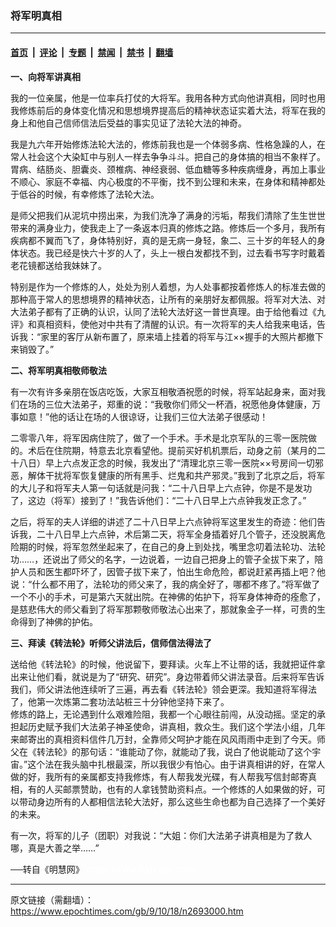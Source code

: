 ### 将军明真相

---

#### [首页](../../../..?n2693000) &nbsp;|&nbsp; [评论](../../../../../epoch-comment?n2693000) &nbsp;|&nbsp; [专题](../../../../../epoch-special?n2693000) &nbsp;|&nbsp; [禁闻](../../../../../epoch-news?n2693000) &nbsp;|&nbsp; [禁书](../../../../../books?n2693000) &nbsp;|&nbsp; [翻墙](https://github.com/gfw-breaker/nogfw/blob/master/README.md?n2693000)


<div class="post_content" id="artbody" itemprop="articleBody">
 <!-- article content begin -->
 <p>
  <b>
   一、向将军讲真相
  </b>
 </p>
 <p>
  我的一位亲属，他是一位率兵打仗的大将军。我用各种方式向他讲真相，同时也用我修炼前后的身体变化情况和思想境界提高后的精神状态证实着大法，将军在我的身上和他自己信师信法后受益的事实见证了法轮大法的神奇。
 </p>
 <p>
  我是九六年开始修炼法轮大法的，修炼前我也是一个体弱多病、性格急躁的人，在常人社会这个大染缸中与别人一样去争争斗斗。把自己的身体搞的相当不象样了。胃病、结肠炎、胆囊炎、颈椎病、神经衰弱、低血糖等多种疾病缠身，再加上事业不顺心、家庭不幸福、内心极度的不平衡，找不到公理和未来，在身体和精神都处于低谷的时候，有幸修炼了法轮大法。
 </p>
 <p>
  是师父把我们从泥坑中捞出来，为我们洗净了满身的污垢，帮我们清除了生生世世带来的满身业力，使我走上了一条返本归真的修炼之路。修炼后一个多月，我所有疾病都不翼而飞了，身体特别好，真的是无病一身轻，象二、三十岁的年轻人的身体状态。我已经是快六十岁的人了，头上一根白发都找不到，过去看书写字时戴着老花镜都送给我妹妹了。
 </p>
 <p>
  特别是作为一个修炼的人，处处为别人着想，为人处事都按着修炼人的标准去做的那种高于常人的思想境界的精神状态，让所有的亲朋好友都佩服。将军对大法、对大法弟子都有了正确的认识，认同了法轮大法好这一普世真理。由于给他看过《九评》和真相资料，使他对中共有了清醒的认识。有一次将军的夫人给我来电话，告诉我：“家里的客厅从新布置了，原来墙上挂着的将军与江××握手的大照片都撤下来销毁了。”
 </p>
 <p>
  <b>
   二、将军明真相敬师敬法
  </b>
 </p>
 <p>
  有一次有许多亲朋在饭店吃饭，大家互相敬酒祝愿的时候，将军站起身来，面对我们在场的三位大法弟子，郑重的说：“我敬你们师父一杯酒，祝愿他身体健康，万事如意！”他的话让在场的人很谅讶，让我们三位大法弟子很感动！
 </p>
 <p>
  二零零八年，将军因病住院了，做了一个手术。手术是北京军队的三零一医院做的。术后在住院期，特意去北京看望他。提前买好机机票后，动身之前（某月的二十八日）早上六点发正念的时候，我发出了“清理北京三零一医院××号房间一切邪恶，解体干扰将军恢复健康的所有黑手、烂鬼和共产邪灵。”我到了北京之后，将军的大儿子和将军夫人第一句话就是问我：“二十八日早上六点钟，你是不是发功了，这边（将军）接到了！”我告诉他们：“二十八日早上六点钟我发正念了。”
 </p>
 <p>
  之后，将军的夫人详细的讲述了二十八日早上六点钟将军这里发生的奇迹：他们告诉我，二十八日早上六点钟，术后第二天，将军全身插着好几个管子，还没脱离危险期的时候，将军忽然坐起来了，在自己的身上到处找，嘴里念叨着法轮功、法轮功……，还说出了师父的名字，一边说着，一边自己把身上的管子全拔下来了，陪护人员和医生都吓坏了，因管子拔下来了，怕出生命危险，都说赶紧再插上吧？他说：“什么都不用了，法轮功的师父来了，我的病全好了，哪都不疼了。”将军做了一个不小的手术，可是第六天就出院。在神佛的佑护下，将军身体神奇的痊愈了，是慈悲伟大的师父看到了将军那颗敬师敬法心出来了，那就象金子一样，可贵的生命得到了神佛的护佑。
 </p>
 <p>
  <b>
   三、拜读《转法轮》听师父讲法后，信师信法得法了
  </b>
 </p>
 <p>
  送给他《转法轮》的时候，他说留下，要拜读。火车上不让带的话，我就把证件拿出来让他们看，就说是为了“研究、研究”。身边带着师父讲法录音。后来将军告诉我们，师父讲法他连续听了三遍，再去看《转法轮》领会更深。我知道将军得法了，他第一次炼第二套功法站桩三十分钟他坚持下来了。
  <br/>
  修炼的路上，无论遇到什么艰难险阻，我都一个心眼往前闯，从没动摇。坚定的承担起历史赋予我们大法弟子神圣使命，讲真相，救众生。我们这个学法小组，几年来邮寄出的真相资料信件几万封，全靠师父呵护才能在风风雨雨中走到了今天。师父在《转法轮》的那句话：“谁能动了你，就能动了我，说白了他说能动了这个宇宙。”这个法在我头脑中扎根最深，所以我很少有怕心。由于讲真相讲的好，在常人做的好，我所有的亲属都支持我修炼，有人帮我发光碟，有人帮我写信封邮寄真相，有的人买邮票赞助，也有的人拿钱赞助资料点。一个修炼的人如果做的好，可以带动身边所有的人都相信法轮大法好，那么这些生命也都为自己选择了一个美好的未来。
 </p>
 <p>
  有一次，将军的儿子（团职）对我说：“大姐：你们大法弟子讲真相是为了救人哪，真是大善之举……”
 </p>
 <p>
  ──转自《明慧网》
  <font color="#ffffff">
   (http://www.dajiyuan.com)
  </font>
 </p>
 <!-- article content end -->
 <div id="below_article_ad">
 </div>
</div>


---

原文链接（需翻墙）：https://www.epochtimes.com/gb/9/10/18/n2693000.htm